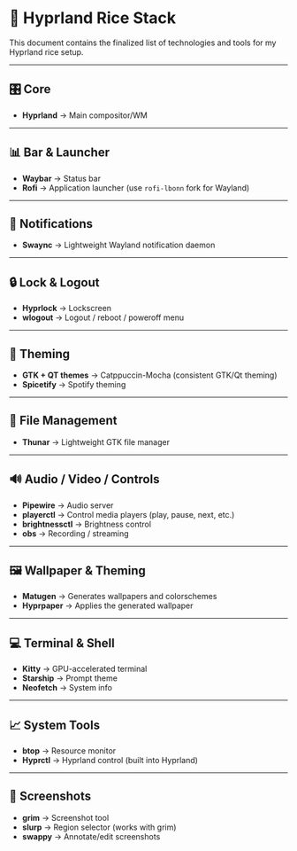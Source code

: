 # 🌸 Hyprland Rice Stack

This document contains the finalized list of technologies and tools for my Hyprland rice setup.

---

## 🎛️ Core
- **Hyprland** → Main compositor/WM  

---

## 📊 Bar & Launcher
- **Waybar** → Status bar  
- **Rofi** → Application launcher (use `rofi-lbonn` fork for Wayland)  

---

## 🔔 Notifications
- **Swaync** → Lightweight Wayland notification daemon  

---

## 🔒 Lock & Logout
- **Hyprlock** → Lockscreen  
- **wlogout** → Logout / reboot / poweroff menu  

---

## 🎨 Theming
- **GTK + QT themes** → Catppuccin-Mocha (consistent GTK/Qt theming)  
- **Spicetify** → Spotify theming  

---

## 📂 File Management
- **Thunar** → Lightweight GTK file manager  

---

## 🔊 Audio / Video / Controls
- **Pipewire** → Audio server  
- **playerctl** → Control media players (play, pause, next, etc.)  
- **brightnessctl** → Brightness control  
- **obs** → Recording / streaming  

---

## 🖼️ Wallpaper & Theming
- **Matugen** → Generates wallpapers and colorschemes
- **Hyprpaper** → Applies the generated wallpaper

---

## 💻 Terminal & Shell
- **Kitty** → GPU-accelerated terminal  
- **Starship** → Prompt theme  
- **Neofetch** → System info  

---

## 📈 System Tools
- **btop** → Resource monitor  
- **Hyprctl** → Hyprland control (built into Hyprland)  

---

## 📸 Screenshots
- **grim** → Screenshot tool  
- **slurp** → Region selector (works with grim)  
- **swappy** → Annotate/edit screenshots  

